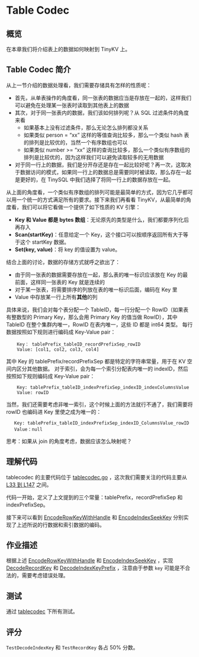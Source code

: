 # Table Codec

## 概览

在本章我们将介绍表上的数据如何映射到 TinyKV 上。

## Table Codec 简介

从上一节介绍的数据处理看，我们需要存储具有怎样的性质呢：

- 首先，从单表操作的角度看，同一张表的数据应当是存放在一起的，这样我们可以避免在处理某一张表时读取到其他表上的数据
- 其次，对于同一张表内的数据，我们该如何排列呢？从 SQL 过滤条件的角度来看
	- 如果基本上没有过滤条件，那么无论怎么排列都没关系
	- 如果类似 person = “xx” 这样的等值查询比较多，那么一个类似 hash 表的排列是比较优的，当然一个有序数组也可以
	- 如果类似 number >= “xx” 这样的查询比较多，那么一个类似有序数组的排列是比较优的，因为这样我们可以避免读取较多的无用数据
- 对于同一行上的数据，我们是分开存还是存在一起比较好呢？再一次，这取决于数据访问的模式，如果同一行上的数据总是需要同时被读取，那么存在一起是更好的，在 TinySQL 中我们选择了将同一行上的数据存放在一起。

从上面的角度看，一个类似有序数组的排列可能是最简单的方式，因为它几乎都可以用一个统一的方式满足所有的要求。接下来我们再看看 TinyKV，从最简单的角度看，我们可以将它看做一个提供了如下性质的 KV 引擎：

- **Key 和 Value 都是 bytes 数组**：无论原先的类型是什么，我们都要序列化后再存入
- **Scan(startKey)**：任意给定一个 Key，这个接口可以按顺序返回所有大于等于这个 startKey 数据。
- **Set(key, value)**：将 key 的值设置为 value。

结合上面的讨论，数据的存储方式就呼之欲出了：

- 由于同一张表的数据需要存放在一起，那么表的唯一标识应该放在 Key 的最前面，这样同一张表的 Key 就是连续的
- 对于某一张表，将需要排序的列放在表的唯一标识后面，编码在 Key 里
- Value 中存放某一行上所有**其他**的列

具体来说，我们会对每个表分配一个 TableID，每一行分配一个 RowID（如果表有整数型的 Primary Key，那么会用 Primary Key 的值当做 RowID），其中 TableID 在整个集群内唯一，RowID 在表内唯一，这些 ID 都是 int64 类型。
每行数据按照如下规则进行编码成 Key-Value pair：

```
    Key： tablePrefix_tableID_recordPrefixSep_rowID
    Value: [col1, col2, col3, col4]
```

其中 Key 的 tablePrefix/recordPrefixSep 都是特定的字符串常量，用于在 KV 空间内区分其他数据。
对于索引，会为每一个索引分配表内唯一的 indexID，然后按照如下规则编码成 Key-Value pair：

```
    Key: tablePrefix_tableID_indexPrefixSep_indexID_indexColumnsValue
    Value: rowID
```

当然，我们还需要考虑非唯一索引，这个时候上面的方法就行不通了，我们需要将 rowID 也编码进 Key 里使之成为唯一的：

```
   Key: tablePrefix_tableID_indexPrefixSep_indexID_ColumnsValue_rowID
   Value：null
```

思考：如果从 join 的角度考虑，数据应该怎么映射呢？

## 理解代码

tablecodec 的主要代码位于 [tablecodec.go](https://github.com/pingcap-incubator/tinysql/blob/course/tablecodec/tablecodec.go) ，这次我们需要关注的代码主要从 [L33 到 L147](https://github.com/pingcap-incubator/tinysql/blob/course/tablecodec/tablecodec.go#L33-L146) 之间。

代码一开始，定义了上文提到的三个常量：tablePrefix，recordPrefixSep 和 indexPrefixSep。

接下来可以看到 [EncodeRowKeyWithHandle](https://github.com/pingcap-incubator/tinysql/blob/course/tablecodec/tablecodec.go#L64) 和 [EncodeIndexSeekKey](https://github.com/pingcap-incubator/tinysql/blob/course/tablecodec/tablecodec.go#L86) 分别实现了上述所说的行数据和索引数据的编码。

## 作业描述

根据上述 [EncodeRowKeyWithHandle](https://github.com/pingcap-incubator/tinysql/blob/course/tablecodec/tablecodec.go#L64) 和 [EncodeIndexSeekKey](https://github.com/pingcap-incubator/tinysql/blob/course/tablecodec/tablecodec.go#L86) ，实现 [DecodeRecordKey](https://github.com/pingcap-incubator/tinysql/blob/course/tablecodec/tablecodec.go#L72) 和 [DecodeIndexKeyPrefix](https://github.com/pingcap-incubator/tinysql/blob/course/tablecodec/tablecodec.go#L95) ，注意由于参数 `key` 可能是不合法的，需要考虑错误处理。

## 测试

通过 [tablecodec](https://github.com/pingcap-incubator/tinysql/blob/course/tablecodec) 下所有测试。

## 评分

`TestDecodeIndexKey`  和 `TestRecordKey` 各占 50% 分数。

